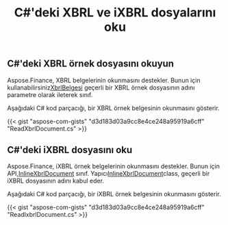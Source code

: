 ﻿---
title: C#'deki XBRL ve iXBRL dosyalarını oku
linktitle: XBRL ve iXBRL dosyalarını okuyun
type: docs
weight: 20
url: /tr/net/read-xbrl-and-ixbrl-files/
description:  C# Finance Kütüphane API, XBRL ve iXBRL dosyalarının okunmasını destekler, daha fazla bilgi için lütfen bu makalede verilen koda bakın.
---
## **C#'deki XBRL örnek dosyasını okuyun**
Aspose.Finance, XBRL belgelerinin okunmasını destekler. Bunun için kullanabilirsiniz[XbrlBelgesi](https://reference.aspose.com/finance/net/aspose.finance.xbrl/xbrldocument) geçerli bir XBRL örnek dosyasının adını parametre olarak ileterek sınıf.

Aşağıdaki C# kod parçacığı, bir XBRL örnek belgesinin okunmasını gösterir.

{{< gist "aspose-com-gists" "d3d183d03a9cc8e4ce248a95919a6cff" "ReadXbrlDocument.cs" >}}
## **C#'deki iXBRL dosyasını oku**
Aspose.Finance, iXBRL örnek belgelerinin okunmasını destekler. Bunun için API,[InlineXbrlDocument](https://reference.aspose.com/finance/net/aspose.finance.xbrl.inline/inlinexbrldocument) sınıf. Yapıcı[InlineXbrlDocument](https://reference.aspose.com/finance/net/aspose.finance.xbrl.inline/inlinexbrldocument)class, geçerli bir iXBRL dosyasının adını kabul eder.

Aşağıdaki C# kod parçacığı, bir iXBRL örnek belgesinin okunmasını gösterir.

{{< gist "aspose-com-gists" "d3d183d03a9cc8e4ce248a95919a6cff" "ReadIxbrlDocument.cs" >}}
